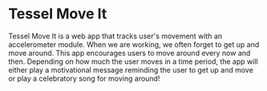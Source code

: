 # Tessel Move It

Tessel Move It is a web app that tracks user's movement with an accelerometer module. When we are working, we often
forget to get up and move around. This app encourages users to move around every now and then. Depending on how much the 
user moves in a time period, the app will either play a motivational message reminding the user to get up and move or play a
celebratory song for moving around!
